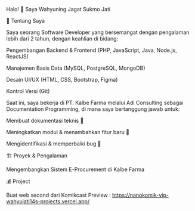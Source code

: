 Halo! 👋 Saya Wahyuning Jagat Sukmo Jati

🚀 Tentang Saya

Saya seorang Software Developer yang bersemangat dengan pengalaman lebih dari 2 tahun, dengan keahlian di bidang:

Pengembangan Backend & Frontend (PHP, JavaScript, Java, Node.js, ReactJS)

Manajemen Basis Data (MySQL, PostgreSQL, MongoDB)

Desain UI/UX (HTML, CSS, Bootstrap, Figma)

Kontrol Versi (Git)

Saat ini, saya bekerja di PT. Kalbe Farma melalui Adi Consulting sebagai Documentation Programming, di mana saya bertanggung jawab untuk:

Membuat dokumentasi teknis 📑

Meningkatkan modul & menambahkan fitur baru 🚀

Mengidentifikasi & memperbaiki bug 🔧

🏗️ Proyek & Pengalaman

Mengembangkan Sistem E-Procurement di Kalbe Farma

💰 Project 

Buat web second dari Komikcast
Preview : https://nanokomik-vip-wahyujati14s-projects.vercel.app/
